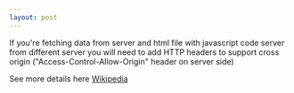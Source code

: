 ```yaml
---
layout: post
---
```

If you're fetching data from server and html file with javascript code server from different server
you will need to add HTTP headers to support cross origin
("Access-Control-Allow-Origin" header on server side)

See more details here [Wikipedia](https://en.wikipedia.org/wiki/Cross-origin_resource_sharing)